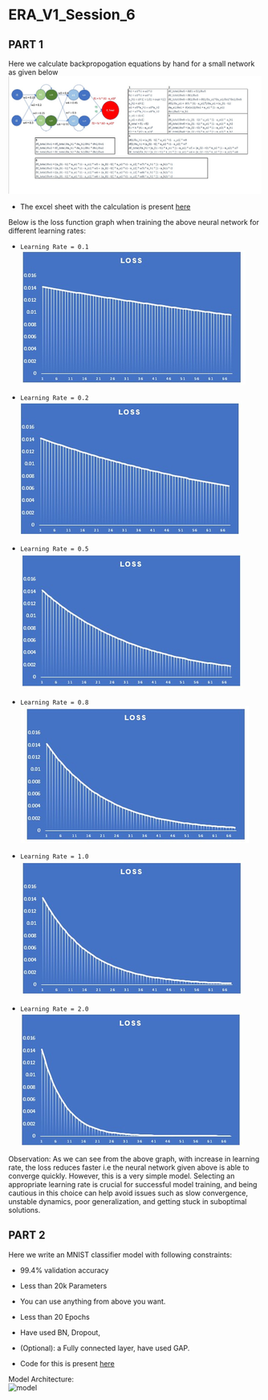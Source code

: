 # ERA_V1_Session_6

## PART 1
Here we calculate backpropogation equations by hand for a small network as given below
![Network and Its backpropagation equations](S6/back_prop_calculation.jpg)

- The excel sheet with the calculation is present [here](S6/backprop.xlsx)

Below is the loss function graph when training the above neural network for different learning rates:
- `Learning Rate = 0.1`\
![Error Function Graph With LR0.1](S6/Error_LR0.1.jpg)

- `Learning Rate = 0.2`\
![Error Function Graph With LR0.2](S6/Error_LR0.2.jpg)

- `Learning Rate = 0.5`\
![Error Function Graph With LR0.5](S6/Error_LR0.5.jpg)

- `Learning Rate = 0.8`\
![Error Function Graph With LR0.8](S6/Error_LR0.8.jpg)

- `Learning Rate = 1.0`\
![Error Function Graph With LR1.0](S6/Error_LR1.0.jpg)

- `Learning Rate = 2.0`\
![Error Function Graph With LR2.0](S6/Error_LR2.0.jpg)

Observation:
As we can see from the above graph, with increase in learning rate, the loss reduces faster i.e the neural network given above is able to converge quickly.
However, this is a very simple model. Selecting an appropriate learning rate is crucial for successful model training, and being cautious in this choice
can help avoid issues such as slow convergence, unstable dynamics, poor generalization, and getting stuck in suboptimal solutions.

## PART 2
Here we write an MNIST classifier model with following constraints:
- 99.4% validation accuracy
- Less than 20k Parameters
- You can use anything from above you want. 
- Less than 20 Epochs
- Have used BN, Dropout,
- (Optional): a Fully connected layer, have used GAP.

- Code for this is present [here](S6/ERA_Session_6.ipynb)

Model Architecture:\
![model](https://github.com/himanshudongre/ERA_V1_Session_6/assets/684175/27d10ce5-668e-4a3d-9da2-ec58a8d36619)

